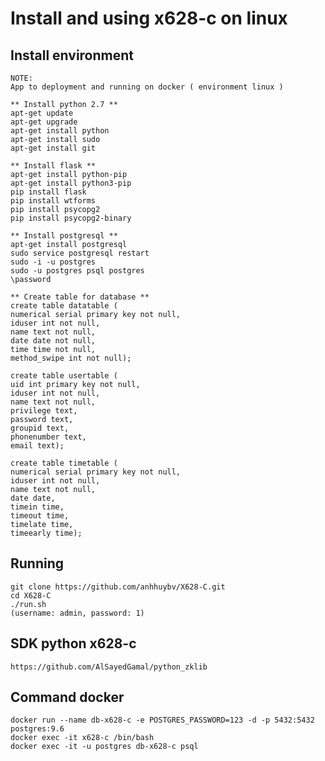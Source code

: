 # Install and using x628-c on linux
## Install environment
    NOTE:
    App to deployment and running on docker ( environment linux )
    
    ** Install python 2.7 **
    apt-get update
    apt-get upgrade
    apt-get install python
    apt-get install sudo
    apt-get install git
    
    ** Install flask **
    apt-get install python-pip
    apt-get install python3-pip
    pip install flask          
    pip install wtforms
    pip install psycopg2
    pip install psycopg2-binary

    ** Install postgresql **
    apt-get install postgresql
    sudo service postgresql restart
    sudo -i -u postgres
    sudo -u postgres psql postgres
    \password
    
    ** Create table for database **
    create table datatable (
    numerical serial primary key not null,
    iduser int not null,
    name text not null,
    date date not null,
    time time not null,
    method_swipe int not null);
    
    create table usertable (
    uid int primary key not null,
    iduser int not null,
    name text not null, 
    privilege text,
    password text,
    groupid text,
    phonenumber text,
    email text);
    
    create table timetable (
    numerical serial primary key not null,
    iduser int not null,
    name text not null,
    date date,
    timein time,
    timeout time,
    timelate time,
    timeearly time);
    
    
## Running
    git clone https://github.com/anhhuybv/X628-C.git
    cd X628-C
    ./run.sh
    (username: admin, password: 1)

## SDK python x628-c
    https://github.com/AlSayedGamal/python_zklib

## Command docker
    docker run --name db-x628-c -e POSTGRES_PASSWORD=123 -d -p 5432:5432 postgres:9.6
    docker exec -it x628-c /bin/bash
    docker exec -it -u postgres db-x628-c psql